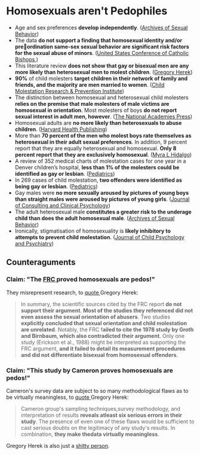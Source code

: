 # Homosexuals aren't Pedophiles

* Age and sex preferences **develop independently**. \([Archives of Sexual Behavior](https://www.queensu.ca/psychology/sites/webpublish.queensu.ca.psycwww/files/files/Faculty/Vern%20Qunisey/Silverthorne_Quinsey-2000.pdf)\)
* The data **do not support a finding that homosexual identity and/or preordination same-sex sexual behavior are significant risk factors for the sexual abuse of minors**. \([United States Conference of Catholic Bishops  ](https://www.bishop-accountability.org/reports/2011_05_18_John_Jay_Causes_and_Context_Report.pdf)\)
* This literature review **does not show that gay or bisexual men are any more likely than heterosexual men to molest children**. \([Gregory Herek](https://0x0.la/u/yFDsbPe.html)\)
* **90%** of child molesters **target children in their network of family and friends, and the majority are men married to women**. \([Child Molestation Research & Prevention Institute](https://www.cmrpi.org/pages/tell_others_the_facts.html)\)
* The distinction between homosexual and heterosexual child molesters **relies on the premise that male molesters of male victims are homosexual in orientation**. Most molesters of boys **do not report sexual interest in adult men, however**. \([The National Academies Press](https://0x0.la/u/VYUOLUV.pdf#page=158)\)
* Homosexual adults are **no more likely than heterosexuals to abuse children**. \([Harvard Health Publishing](https://web.archive.org/web/20210429130147/https://www.health.harvard.edu/newsletter_article/pessimism-about-pedophilia)\)
* More than **70 percent of the men who molest boys rate themselves as heterosexual in their adult sexual preferences**. In addition, 9 percent report that they are equally heterosexual and homosexual. **Only 8 percent report that they are exclusively homosexual**. \([Myra L Hidalgo](https://rb.gy/emzzid)\)
* A review of 352 medical charts of molestation cases for one year in a Denver children’s hospital, **less than 1% of the molesters could be identified as gay or lesbian**. \([Pediatrics](https://pubmed.ncbi.nlm.nih.gov/8008535/)\)
* In 269 cases of child molestation, **two offenders were identified as being gay or lesbian**. \([Pediatrics](https://pediatrics.aappublications.org/content/94/1/41)\)
* Gay males were **no more sexually aroused by pictures of young boys than straight males were aroused by pictures of young girls**. \([Journal of Consulting and Clinical Psychology](https://dacemirror.sci-hub.st/journal-article/818283806aa95fb243b9a1badbbaebc0/freund1989.pdf)\)
*  The adult heterosexual male **constitutes a greater risk to the underage child than does the adult homosexual male**. \([Archives of Sexual Behavior](https://zero.sci-hub.se/650/86b797f086fe846a581e52716b2cda0c/groth1978.pdf)\)
* Ironically, stigmatisation of homosexuality is **likely inhibitory to attempts to prevent child molestation**. \([Journal of Child Psychology and Psychiatry](https://sci-hub.st/10.1111/j.1469-7610.1992.tb00862.x)\)

## Counteraguments

### Claim: "The [FRC ](https://web.archive.org/web/20050211233643/http://www.frc.org/get.cfm?i=IS02E3)proved homosexuals are pedos!"

They misrepresent research, to [quote ](https://0x0.la/u/P2jYp76.pdf#page=9)Gregory Herek:

> In summary, the scientific sources cited by the FRC report **do not support their argument**. **Most of the studies they referenced did not even assess the sexual orientation of abusers**. Two studies **explicitly concluded that sexual orientation and child molestation are unrelated**. Notably, the FRC f**ailed to cite the 1978 study by Groth and Birnbaum, which also contradicted their argument**. Only one study \(Erickson et al., 1988\) might be interpreted as supporting the FRC argument, **and it failed to detail its measurement procedures and did not differentiate bisexual from homosexual offenders**.

### Claim: "This study by Cameron proves homosexuals are pedos!"

Cameron's survey data are subject to so many methodological flaws as to be virtually meaningless, to [quote ](https://0x0.la/u/KP9kriX.html)Gregory Herek: 

> Cameron group's sampling techniques,survey methodology, and interpretation of results **reveals atleast six serious errors in their study**. The presence of even one of these flaws would be sufficient to cast serious doubts on the legitimacy of any study's results. In combination, **they make thedata virtually meaningless**.

Gregory Herek is also just a [shitty person](https://psychology.ucdavis.edu/rainbow/html/facts_cameron.html).











